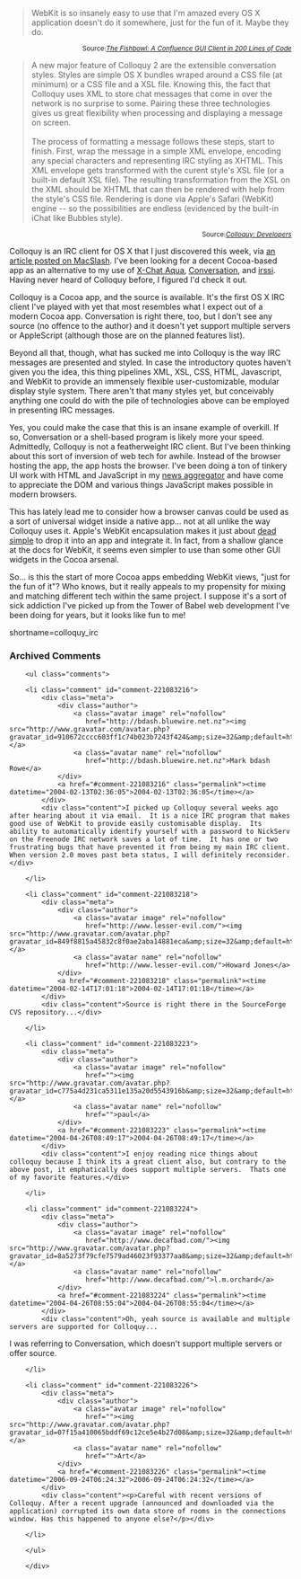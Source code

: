 <blockquote cite="http://fishbowl.pastiche.org/2004/02/05/a_confluence_gui_client_in_200_lines_of_code">WebKit is so insanely easy to use that I'm amazed every OS X application doesn't do it somewhere, just for the fun of it. Maybe they do.</blockquote>
<div class="credit" align="right"><small>Source:<cite><a href="http://fishbowl.pastiche.org/2004/02/05/a_confluence_gui_client_in_200_lines_of_code">The Fishbowl: A Confluence GUI Client in 200 Lines of Code</a></cite></small></div>

<blockquote cite="http://www.javelin.cc/colloquy/developers.html">A new major feature of Colloquy 2 are the extensible conversation styles. Styles are simple OS X bundles wraped around a CSS file (at minimum) or a CSS file and a XSL file. Knowing this, the fact that Colloquy uses XML to store chat messages that come in over the network is no surprise to some. Pairing these three technologies gives us great flexibility when processing and displaying a message on screen.
<br /><br />
The process of formatting a message follows these steps, start to finish. First, wrap the message in a simple XML envelope, encoding any special characters and representing IRC styling as XHTML. This XML envelope gets transformed with the curent style's XSL file (or a built-in default XSL file). The resulting transformation from the XSL on the XML should be XHTML that can then be rendered with help from the style's CSS file. Rendering is done via Apple's Safari (WebKit) engine -- so the possibilities are endless (evidenced by the built-in iChat like Bubbles style).</blockquote>
<div class="credit" align="right"><small>Source:<cite><a href="http://www.javelin.cc/colloquy/developers.html">Colloquy: Developers</a></cite></small></div>

<p>
Colloquy is an IRC client for OS X that I just discovered this week,
via <a href="http://macslash.org/article.pl?sid=04/02/09/1649200&mode=thread">an article posted on MacSlash</a>.
I've been looking for a decent Cocoa-based app as an alternative
to my use of <a href="http://xchataqua.sourceforge.net/">X-Chat Aqua</a>,
<a href="http://www.conversation.pwp.blueyonder.co.uk/">Conversation</a>, and
<a href="http://www.irssi.org">irssi</a>.  Having never heard of Colloquy before,
I figured I'd check it out.
</p>

<p>
Colloquy is a Cocoa app, and the source is available.  It's the first OS X
IRC client I've played with yet that most resembles what I expect out of a modern
Cocoa app.  Conversation is right there, too, but I don't see any source (no
offence to the author) and it doesn't yet support multiple servers or AppleScript
(although those are on the planned features list).
</p>

<p>
Beyond all that, though, what has sucked me into Colloquy is the way IRC messages are
presented and styled.  In case the introductory quotes haven't given you the idea, this
thing pipelines XML, XSL, CSS, HTML, Javascript, and WebKit to provide
an immensely flexible user-customizable, modular display style system.
There aren't that many styles yet, but conceivably anything one could
do with the pile of technologies above can be employed in presenting IRC
messages.
</p>

<p>
Yes, you could make the case that this is an insane example of overkill.
If so, Conversation or a shell-based program is likely more your speed.
Admittedly, Colloquy is not a featherweight IRC client.
But I've been thinking about this sort of inversion of web tech for awhile.
Instead of the browser hosting the app, the app hosts the browser.  I've been
doing a ton of tinkery UI work with HTML and JavaScript in my
<a href="http://www.decafbad.com/cvs/dbagg2/">news aggregator</a> and have come
to appreciate the DOM and various things JavaScript makes possible in modern
browsers.
</p>

<p>
This has lately lead me to consider how a browser canvas
could be used as a sort of universal widget inside a native app... not at
all unlike the way Colloquy uses it.  Apple's WebKit encapsulation makes it
just about <a href="http://cocoadevcentral.com/articles/000077.php">dead simple</a>
to drop it into an app and integrate it.  In fact,
from a shallow glance at the docs for WebKit, it seems even simpler to use than
some other GUI widgets in the Cocoa arsenal.
</p>

<p>
So...  is this the start of more Cocoa apps embedding WebKit views, "just for the
fun of it"?  Who knows, but it really appeals to my propensity for mixing and
matching different tech within the same project.  I suppose it's a sort of sick
addiction I've picked up from the Tower of Babel web development I've been doing
for years, but it looks like fun to me!
</p>
<!--more-->
shortname=colloquy_irc

<div id="comments" class="comments archived-comments">
            <h3>Archived Comments</h3>
            
        <ul class="comments">
            
        <li class="comment" id="comment-221083216">
            <div class="meta">
                <div class="author">
                    <a class="avatar image" rel="nofollow" 
                       href="http://bdash.bluewire.net.nz"><img src="http://www.gravatar.com/avatar.php?gravatar_id=910672cccc603ff1c74b023b7243f424&amp;size=32&amp;default=http://mediacdn.disqus.com/1320279820/images/noavatar32.png"/></a>
                    <a class="avatar name" rel="nofollow" 
                       href="http://bdash.bluewire.net.nz">Mark bdash Rowe</a>
                </div>
                <a href="#comment-221083216" class="permalink"><time datetime="2004-02-13T02:36:05">2004-02-13T02:36:05</time></a>
            </div>
            <div class="content">I picked up Colloquy several weeks ago after hearing about it via email.  It is a nice IRC program that makes good use of WebKit to provide easily customisable display.  Its ability to automatically identify yourself with a password to NickServ on the Freenode IRC network saves a lot of time.  It has one or two frustrating bugs that have prevented it from being my main IRC client.  When version 2.0 moves past beta status, I will definitely reconsider.</div>
            
        </li>
    
        <li class="comment" id="comment-221083218">
            <div class="meta">
                <div class="author">
                    <a class="avatar image" rel="nofollow" 
                       href="http://www.lesser-evil.com/"><img src="http://www.gravatar.com/avatar.php?gravatar_id=849f8815a45832c8f0ae2aba14881eca&amp;size=32&amp;default=http://mediacdn.disqus.com/1320279820/images/noavatar32.png"/></a>
                    <a class="avatar name" rel="nofollow" 
                       href="http://www.lesser-evil.com/">Howard Jones</a>
                </div>
                <a href="#comment-221083218" class="permalink"><time datetime="2004-02-14T17:01:18">2004-02-14T17:01:18</time></a>
            </div>
            <div class="content">Source is right there in the SourceForge CVS repository...</div>
            
        </li>
    
        <li class="comment" id="comment-221083223">
            <div class="meta">
                <div class="author">
                    <a class="avatar image" rel="nofollow" 
                       href=""><img src="http://www.gravatar.com/avatar.php?gravatar_id=c775a4d231ca5311e135a20d5543916b&amp;size=32&amp;default=http://mediacdn.disqus.com/1320279820/images/noavatar32.png"/></a>
                    <a class="avatar name" rel="nofollow" 
                       href="">paul</a>
                </div>
                <a href="#comment-221083223" class="permalink"><time datetime="2004-04-26T08:49:17">2004-04-26T08:49:17</time></a>
            </div>
            <div class="content">I enjoy reading nice things about colloquy because I think its a great client also, but contrary to the above post, it emphatically does support multiple servers.  Thats one of my favorite features.</div>
            
        </li>
    
        <li class="comment" id="comment-221083224">
            <div class="meta">
                <div class="author">
                    <a class="avatar image" rel="nofollow" 
                       href="http://www.decafbad.com/"><img src="http://www.gravatar.com/avatar.php?gravatar_id=8a5273f79cfe7579ad46023f93377aa8&amp;size=32&amp;default=http://mediacdn.disqus.com/1320279820/images/noavatar32.png"/></a>
                    <a class="avatar name" rel="nofollow" 
                       href="http://www.decafbad.com/">l.m.orchard</a>
                </div>
                <a href="#comment-221083224" class="permalink"><time datetime="2004-04-26T08:55:04">2004-04-26T08:55:04</time></a>
            </div>
            <div class="content">Oh, yeah source is available and multiple servers are supported for Colloquy...

I was referring to Conversation, which doesn't support multiple servers or offer source.</div>
            
        </li>
    
        <li class="comment" id="comment-221083226">
            <div class="meta">
                <div class="author">
                    <a class="avatar image" rel="nofollow" 
                       href=""><img src="http://www.gravatar.com/avatar.php?gravatar_id=07f15a410065bddf69c12ce5e4b27d08&amp;size=32&amp;default=http://mediacdn.disqus.com/1320279820/images/noavatar32.png"/></a>
                    <a class="avatar name" rel="nofollow" 
                       href="">Art</a>
                </div>
                <a href="#comment-221083226" class="permalink"><time datetime="2006-09-24T06:24:32">2006-09-24T06:24:32</time></a>
            </div>
            <div class="content"><p>Careful with recent versions of Colloquy. After a recent upgrade (announced and downloaded via the application) corrupted its own data store of rooms in the connections window. Has this happened to anyone else?</p></div>
            
        </li>
    
        </ul>
    
        </div>
    